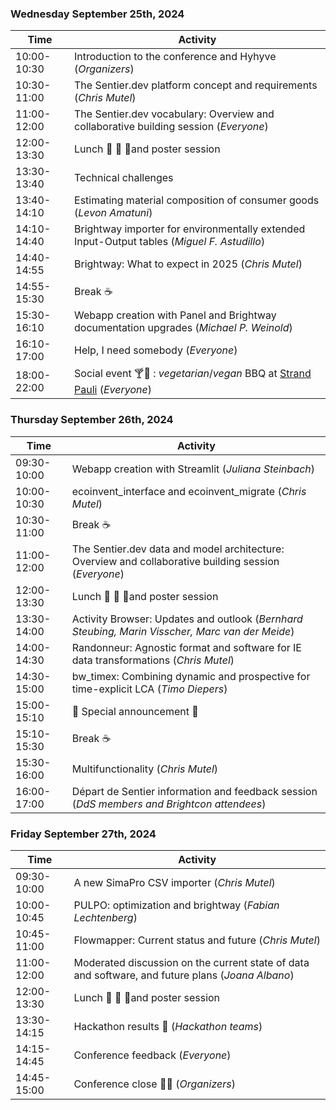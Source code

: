 ### Wednesday September 25th, 2024

| Time       | Activity                                                             |
|------------|----------------------------------------------------------------------|
| 10:00-10:30| Introduction to the conference and Hyhyve (*Organizers*)                        |
| 10:30-11:00| The Sentier.dev platform concept and requirements (*Chris Mutel*) |
| 11:00-12:00| The Sentier.dev vocabulary: Overview and collaborative building session (*Everyone*)|
| 12:00-13:30| Lunch 🍲 🥗 🥤and poster session                                              |
| 13:30-13:40| Technical challenges
| 13:40-14:10| Estimating material composition of consumer goods (*Levon Amatuni*)   |
| 14:10-14:40| Brightway importer for environmentally extended Input-Output tables (*Miguel F. Astudillo*)|
| 14:40-14:55| Brightway: What to expect in 2025  (*Chris Mutel*) |
| 14:55-15:30| Break ☕️                                                             |
| 15:30-16:10| Webapp creation with Panel and Brightway documentation upgrades (*Michael P. Weinold*)               |
| 16:10-17:00| Help, I need somebody (*Everyone*)             |
| 18:00-22:00| Social event 🍸🍹 : _vegetarian_/_vegan_ BBQ at [Strand Pauli](https://www.strandpauli.de/) (*Everyone*)             |

### Thursday September 26th, 2024

| Time       | Activity                                                             |
|------------|----------------------------------------------------------------------|
| 09:30-10:00| Webapp creation with Streamlit (*Juliana Steinbach*)                 |
| 10:00-10:30| ecoinvent_interface and ecoinvent_migrate (*Chris Mutel*) |
| 10:30-11:00| Break ☕️                                                          |
| 11:00-12:00| The Sentier.dev data and model architecture: Overview and collaborative building session (*Everyone*)|
| 12:00-13:30| Lunch 🍲 🥗 🥤and poster session                                              |
| 13:30-14:00| Activity Browser: Updates and outlook (*Bernhard Steubing, Marin Visscher, Marc van der Meide*)|
| 14:00-14:30| Randonneur: Agnostic format and software for IE data transformations (*Chris Mutel*)|
| 14:30-15:00| bw_timex: Combining dynamic and prospective for time-explicit LCA (*Timo Diepers*) |
| 15:00-15:10| 📣 Special announcement 📣                               |
| 15:10-15:30| Break ☕️                                                            |
| 15:30-16:00| Multifunctionality (*Chris Mutel*)                                    |
| 16:00-17:00| Départ de Sentier information and feedback session (*DdS members and Brightcon attendees*)         |


### Friday September 27th, 2024

| Time       | Activity                                                             |
|------------|----------------------------------------------------------------------|
| 09:30-10:00| A new SimaPro CSV importer (*Chris Mutel*)                            |
| 10:00-10:45| PULPO: optimization and brightway (*Fabian Lechtenberg*)               |
| 10:45-11:00| Flowmapper: Current status and future (*Chris Mutel*)|
| 11:00-12:00| Moderated discussion on the current state of data and software, and future plans (*Joana Albano*) |
| 12:00-13:30| Lunch 🍲 🥗 🥤and poster session                                              |
| 13:30-14:15| Hackathon results 🏁 (*Hackathon teams*)                                |
| 14:15-14:45| Conference feedback (*Everyone*)                                     |
| 14:45-15:00| Conference close 🤜🤛 (*Organizers*)                                      |

